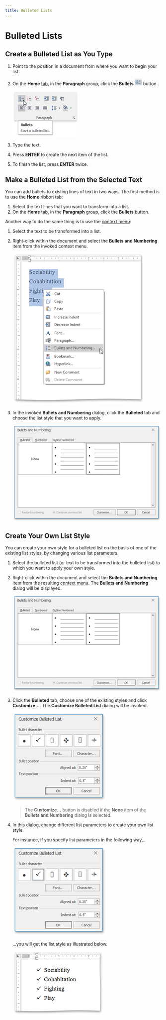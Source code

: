 ```yaml
---
title: Bulleted Lists
---
```

# Bulleted Lists
## Create a Bulleted List as You Type
1. Point to the position in a document from where you want to begin your list.
2. On the **Home** [ tab](../../../../interface-elements-for-desktop/articles/rich-text-editor/text-editor-ui/ribbon-interface.md), in the **Paragraph** group, click the **Bullets** ![RichEdit_BulletsButton](../../../images/Img12128.png) button .
	
	![RTEBulletedListRibbonMenu](../../../images/Img121342.png)
3. Type the text.
4. Press **ENTER** to create the next item of the list.
5. To finish the list, press **ENTER** twice.

## Make a Bulleted List from the Selected Text
You can add bullets to existing lines of text in two ways. The first method is to use the **Home** ribbon tab:
1. Select the text lines that you want to transform into a list.
2. On the **Home** [ tab](../../../../interface-elements-for-desktop/articles/rich-text-editor/text-editor-ui/ribbon-interface.md), in the **Paragraph** group, click the **Bullets** button.

Another way to do the same thing is to use the [context menu](../../../../interface-elements-for-desktop/articles/rich-text-editor/text-editor-ui/editor-elements.md):
1. Select the text to be transformed into a list.
2. Right-click within the document and select the **Bullets and Numbering** item from the invoked context menu.
	
	![RTEBulletedListContextMenu](../../../images/Img121343.png)
3. In the invoked **Bullets and Numbering** dialog, click the **Bulleted** tab and choose the list style that you want to apply.
	
	![RTEBulletsAndNumberingBulletedTab](../../../images/Img121344.png)

## Create Your Own List Style
You can create your own style for a bulleted list on the basis of one of the existing list styles, by changing various list parameters.
1. Select the bulleted list (or text to be transformed into the bulleted list) to which you want to apply your own style.
2. Right-click within the document and select the **Bullets and Numbering** item from the resulting [context menu](../../../../interface-elements-for-desktop/articles/rich-text-editor/text-editor-ui/editor-elements.md). The **Bullets and Numbering** dialog will be displayed.
	
	![RTEBulletsAndNumberingBulletedTab](../../../images/Img121344.png)
3. Click the **Bulleted** tab, choose one of the existing styles and click **Customize...**. The **Customize Bulleted List** dialog will be invoked.
	
	![RTEBulletedCustomizeLayout](../../../images/Img121345.png)
	
	> The **Customize...** button is disabled if the **None** item of the **Bullets and Numbering** dialog is selected.
4. In this dialog, change different list parameters to create your own list style.
	 
	
	For instance, if you specify list parameters in the following way,...
	
	![RTEBulletedListCustomizeCheck](../../../images/Img121346.png)
	
	...you will get the list style as illustrated below.
	
	![RTEBulletedMenuResult](../../../images/Img121347.png)